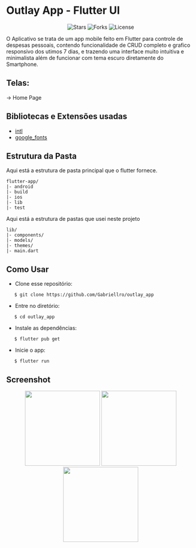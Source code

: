 # Outlay App - Flutter UI 

<p align="center">
  <img src="https://img.shields.io/github/stars/Gabriellro/crifra_club_app_redesign?label=stars&message=MIT&color=000000&labelColor=A020F0" alt="Stars">
  <img src="https://img.shields.io/github/forks/Gabriellro/crifra_club_app_redesign?label=forks&message=MIT&color=000000&labelColor=A020F0" alt="Forks">     
  <img  src="https://img.shields.io/static/v1?label=license&message=MIT&color=000000&labelColor=A020F0" alt="License">

</p>

O Aplicativo se trata de um app mobile feito em Flutter para controle de despesas pessoais, contendo funcionalidade de CRUD completo e grafico responsivo dos utimos 7 dias, e trazendo uma interface muito intuitiva e minimalista além de funcionar com tema escuro diretamente do Smartphone.

## Telas:

-> Home Page


## Bibliotecas e Extensões usadas

- [intl](https://pub.dev/packages/intl)
- [google_fonts](https://pub.dev/packages/google_fonts)

## Estrutura da Pasta

Aqui está a estrutura de pasta principal que o flutter fornece.

```
flutter-app/
|- android
|- build
|- ios
|- lib
|- test
```

Aqui está a estrutura de pastas que usei neste projeto

```
lib/
|- components/
|- models/
|- themes/
|- main.dart
```

## Como Usar
 - Clone esse repositório:
 ```
    $ git clone https://github.com/Gabriellro/outlay_app
 ```
 - Entre no diretório:
 ```
    $ cd outlay_app
 ```
 - Instale as dependências:
 ```
    $ flutter pub get
 ```
 - Inicie o app: 
 ```
    $ flutter run
 ```

## Screenshot 

<p align="center">
<img src="assets/github/Home.jpg" data-canonical-src="assets/github/Home.jpg" width="200" />
<img src="assets/github/Splash.jpg" data-canonical-src="assets/images/github/Splash.jpg" width="200" />
<img src="assets//github/Login.jpg" data-canonical-src="assets/images/github/Login.jpg" width="200" />

</p>
